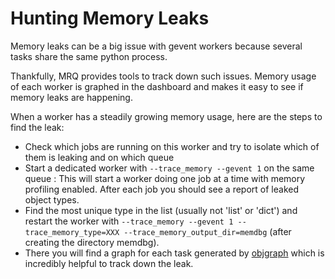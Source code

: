 # Hunting Memory Leaks

Memory leaks can be a big issue with gevent workers because several tasks share the same python process.

Thankfully, MRQ provides tools to track down such issues. Memory usage of each worker is graphed in the dashboard and makes it easy to see if memory leaks are happening.

When a worker has a steadily growing memory usage, here are the steps to find the leak:

 * Check which jobs are running on this worker and try to isolate which of them is leaking and on which queue
 * Start a dedicated worker with ```--trace_memory --gevent 1``` on the same queue : This will start a worker doing one job at a time with memory profiling enabled. After each job you should see a report of leaked object types.
 * Find the most unique type in the list (usually not 'list' or 'dict') and restart the worker with ```--trace_memory --gevent 1 --trace_memory_type=XXX --trace_memory_output_dir=memdbg``` (after creating the directory memdbg).
 * There you will find a graph for each task generated by [objgraph](https://mg.pov.lt/objgraph/) which is incredibly helpful to track down the leak.
